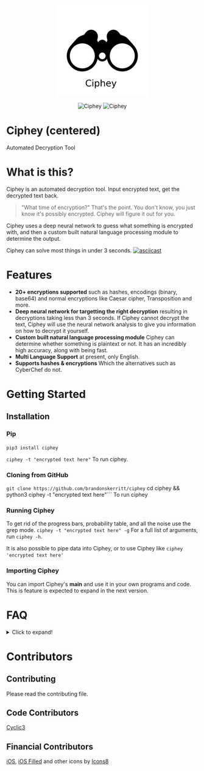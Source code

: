 <p align="center">
  <img src="Pictures_for_README/binoculars.png" alt="Ciphey">
</p>


<p align="center">
  <img src="https://img.shields.io/badge/License-MIT-yellow.svg" alt="Ciphey">
  <img src="https://github.com/brandonskerritt/Ciphey/workflows/Python%20application/badge.svg?branch=master" alt="Ciphey">
</p>

# Ciphey (centered)
Automated Decryption Tool

# What is this?
Ciphey is an automated decryption tool. Input encrypted text, get the decrypted text back.
> "What time of encryption?"
That's the point. You don't know, you just know it's possibly encrypted. Ciphey will figure it out for you.

Ciphey uses a deep neural network to guess what something is encrypted with, and then a custom built natural language processing module to determine the output.

Ciphey can solve most things in under 3 seconds.
[![asciicast](https://asciinema.org/a/FBBM0tgBW86svZmjJzct73oln.svg)](https://asciinema.org/a/FBBM0tgBW86svZmjJzct73oln)

# Features

- **20+ encryptions supported** such as hashes, encodings (binary, base64) and normal encryptions like Caesar cipher, Transposition and more.
- **Deep neural network for targetting the right decryption** resulting in decryptions taking less than 3 seconds. If Ciphey cannot decrypt the text, Ciphey will use the neural network analysis to give you information on how to decrypt it yourself.
- **Custom built natural language processing module** Ciphey can determine whether something is plaintext or not. It has an incredibly high accuracy, along with being fast.
- **Multi Language Support** at present, only English.
- **Supports hashes & encryptions** Which the alternatives such as CyberChef do not. 

# Getting Started
## Installation
### Pip
```pip3 install ciphey```

```ciphey -t "encrypted text here"```
To run ciphey.

### Cloning from GitHub
```git clone https://github.com/brandonskerritt/ciphey```
cd ciphey && python3 ciphey -t "encrypted text here"```
To run ciphey
### Running Ciphey
To get rid of the progress bars, probability table, and all the noise use the grep mode.
```ciphey -t "encrypted text here" -g```
For a full list of arguments, run `ciphey -h`.

It is also possible to pipe data into Ciphey, or to use Ciphey like `ciphey 'encrypted text here'`
### Importing Ciphey
You can import Ciphey\'s __main__ and use it in your own programs and code.
This is feature is expected to expand in the next version.
# FAQ

<details>
  <summary>Click to expand!</summary>
  
## Curious about the neural network or language checker? 
* The documentation is your friend at /docs
## The Internal Data packet
* Passed around in the program, it is `{"lc": self.lc, "IsPlaintext?": True, "Plaintext": translated, "Cipher": "Caesar", "Extra Information": "The rotation used is {counter}"}`
## What new features were added?
* Read the [changelog.md](changelog.md)
</details>


# Contributors
## Contributing
Please read the contributing file.
## Code Contributors
[Cyclic3](https://github.com/Cyclic3)
## Financial Contributors

<a target="_blank" href="https://icons8.com/icons/set/binoculars">iOS</a>, <a target="_blank" href="https://icons8.com/icons/set/binoculars">iOS Filled</a> and other icons by <a target="_blank" href="https://icons8.com">Icons8</a>

